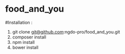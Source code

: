 food_and_you
============

#Installation :

1) git clone git@github.com:ngdo-pro/food_and_you.git  
2) composer install  
3) npm install  
4) bower install  
